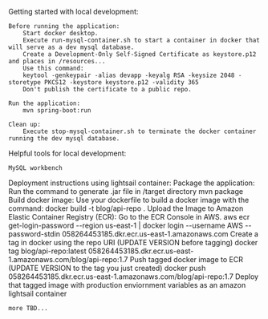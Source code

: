 Getting started with local development:
    
    Before running the application:
        Start docker desktop.
        Execute run-mysql-container.sh to start a container in docker that will serve as a dev mysql database.
        Create a Development-Only Self-Signed Certificate as keystore.p12 and places in /resources...
        Use this command:
        keytool -genkeypair -alias devapp -keyalg RSA -keysize 2048 -storetype PKCS12 -keystore keystore.p12 -validity 365
        Don't publish the certificate to a public repo.

    Run the application:
        mvn spring-boot:run

    Clean up:
        Execute stop-mysql-container.sh to terminate the docker container running the dev mysql database.

Helpful tools for local development:

    MySQL workbench


Deployment instructions using lightsail container:
    Package the application:
        Run the command to generate .jar file in /target directory
            mvn package
    Build docker image:
        Use your dockerfile to build a docker image with the command: 
            docker build -t blog/api-repo .
    Upload the Image to Amazon Elastic Container Registry (ECR):
        Go to the ECR Console in AWS.
            aws ecr get-login-password --region us-east-1 | docker login --username AWS --password-stdin 058264453185.dkr.ecr.us-east-1.amazonaws.com
        Create a tag in docker using the repo URI
            (UPDATE VERSION before tagging) docker tag blog/api-repo:latest 058264453185.dkr.ecr.us-east-1.amazonaws.com/blog/api-repo:1.7
        Push tagged docker image to ECR
            (UPDATE VERSION to the tag  you just created) docker push 058264453185.dkr.ecr.us-east-1.amazonaws.com/blog/api-repo:1.7
    Deploy that tagged image with production enviornment variables as an amazon lightsail container

    more TBD...
